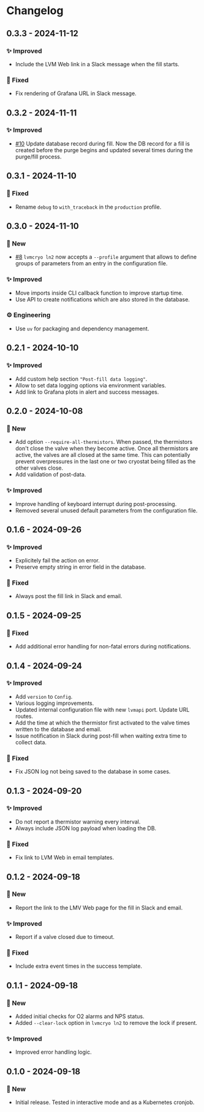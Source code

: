 # Changelog

## 0.3.3 - 2024-11-12

### ✨ Improved

* Include the LVM Web link in a Slack message when the fill starts.

### 🔧 Fixed

* Fix rendering of Grafana URL in Slack message.


## 0.3.2 - 2024-11-11

### ✨ Improved

* [#10](https://github.com/sdss/lvmcryo/pull/10) Update database record during fill. Now the DB record for a fill is created before the purge begins and updated several times during the purge/fill process.


## 0.3.1 - 2024-11-10

### 🔧 Fixed

* Rename `debug` to `with_traceback` in the `production` profile.


## 0.3.0 - 2024-11-10

### 🚀 New

* [#8](https://github.com/sdss/lvmcryo/pull/8) `lvmcryo ln2` now accepts a `--profile` argument that allows to define groups of parameters from an entry in the configuration file.

### ✨ Improved

* Move imports inside CLI callback function to improve startup time.
* Use API to create notifications which are also stored in the database.

### ⚙️ Engineering

* Use `uv` for packaging and dependency management.


## 0.2.1 - 2024-10-10

### ✨ Improved

* Add custom help section `"Post-fill data logging"`.
* Allow to set data logging options via environment variables.
* Add link to Grafana plots in alert and success messages.


## 0.2.0 - 2024-10-08

### 🚀 New

* Add option `--require-all-thermistors`. When passed, the thermistors don't close the valve when they become active. Once all thermistors are active, the valves are all closed at the same time. This can potentially prevent overpressures in the last one or two cryostat being filled as the other valves close.
* Add validation of post-data.

### ✨ Improved

* Improve handling of keyboard interrupt during post-processing.
* Removed several unused default parameters from the configuration file.


## 0.1.6 - 2024-09-26

### ✨ Improved

* Explicitely fail the action on error.
* Preserve empty string in error field in the database.

### 🔧 Fixed

* Always post the fill link in Slack and email.

## 0.1.5 - 2024-09-25

### 🔧 Fixed

* Add additional error handling for non-fatal errors during notifications.


## 0.1.4 - 2024-09-24

### ✨ Improved

* Add `version` to `Config`.
* Various logging improvements.
* Updated internal configuration file with new `lvmapi` port. Update URL routes.
* Add the time at which the thermistor first activated to the valve times written to the database and email.
* Issue notification in Slack during post-fill when waiting extra time to collect data.

### 🔧 Fixed

* Fix JSON log not being saved to the database in some cases.


## 0.1.3 - 2024-09-20

### ✨ Improved

* Do not report a thermistor warning every interval.
* Always include JSON log payload when loading the DB.

### 🔧 Fixed

* Fix link to LVM Web in email templates.


## 0.1.2 - 2024-09-18

### 🚀 New

* Report the link to the LMV Web page for the fill in Slack and email.

### ✨ Improved

* Report if a valve closed due to timeout.

### 🔧 Fixed

* Include extra event times in the success template.


## 0.1.1 - 2024-09-18

### 🚀 New

* Added initial checks for O2 alarms and NPS status.
* Added `--clear-lock` option in `lvmcryo ln2` to remove the lock if present.

### ✨ Improved

* Improved error handling logic.


## 0.1.0 - 2024-09-18

### 🚀 New

* Initial release. Tested in interactive mode and as a Kubernetes cronjob.
